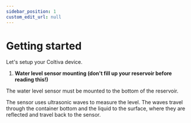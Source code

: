 ```yaml
---
sidebar_position: 1
custom_edit_url: null
---
```


# Getting started

Let's setup your Coltiva device.

1. **Water level sensor mounting (don't fill up your reservoir before reading this!)**

The water level sensor must be mounted to the bottom of the reservoir.

The sensor uses ultrasonic waves to measure the level. The waves travel through the container bottom and the liquid to the surface, where they are reflected and travel back to the sensor.

